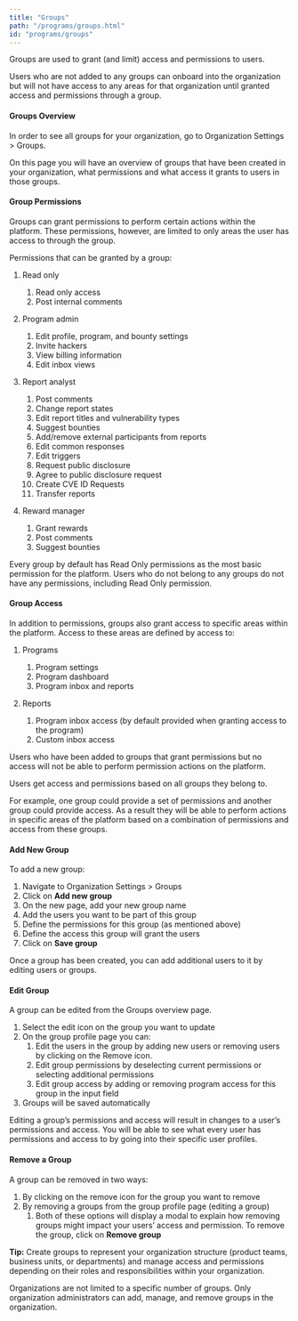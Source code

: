 ```yaml
---
title: "Groups"
path: "/programs/groups.html"
id: "programs/groups"
---
```


Groups are used to grant (and limit) access and permissions to users.

Users who are not added to any groups can onboard into the organization but will not have access to any areas for that organization until granted access and permissions through a group.

#### Groups Overview

In order to see all groups for your organization, go to Organization Settings > Groups.

On this page you will have an overview of groups that have been created in your organization, what permissions and what access it grants to users in those groups.

#### Group Permissions

Groups can grant permissions to perform certain actions within the platform. These permissions, however, are limited to only areas the user has access to through the group.

Permissions that can be granted by a group:

1. Read only
    1. Read only access
    1. Post internal comments

1. Program admin
    1. Edit profile, program, and bounty settings
    1. Invite hackers
    1. View billing information
    1. Edit inbox views

1. Report analyst
    1. Post comments
    1. Change report states
    1. Edit report titles and vulnerability types
    1. Suggest bounties
    1. Add/remove external participants from reports
    1. Edit common responses
    1. Edit triggers
    1. Request public disclosure
    1. Agree to public disclosure request
    1. Create CVE ID Requests
    1. Transfer reports

1. Reward manager
    1. Grant rewards
    1. Post comments
    1. Suggest bounties

Every group by default has Read Only permissions as the most basic permission for the platform. Users who do not belong to any groups do not have any permissions, including Read Only permission.

#### Group Access

In addition to permissions, groups also grant access to specific areas within the platform. Access to these areas are defined by access to:

1. Programs
    1. Program settings
    1. Program dashboard
    1. Program inbox and reports

1. Reports
    1. Program inbox access (by default provided when granting access to the program)
    1. Custom inbox access

Users who have been added to groups that grant permissions but no access will not be able to perform permission actions on the platform.

Users get access and permissions based on all groups they belong to.

For example, one group could provide a set of permissions and another group could provide access. As a result they will be able to perform actions in specific areas of the platform based on a combination of permissions and access from these groups.

#### Add New Group

To add a new group:

1. Navigate to Organization Settings > Groups
1. Click on **Add new group**
1. On the new page, add your new group name
1. Add the users you want to be part of this group
1. Define the permissions for this group (as mentioned above)
1. Define the access this group will grant the users
1. Click on **Save group**

Once a group has been created, you can add additional users to it by editing users or groups.

#### Edit Group

A group can be edited from the Groups overview page.

1. Select the edit icon on the group you want to update
1. On the group profile page you can:
    1. Edit the users in the group by adding new users or removing users by clicking on the Remove icon.
    1. Edit group permissions by deselecting current permissions or selecting additional permissions
    1. Edit group access by adding or removing program access for this group in the input field
1. Groups will be saved automatically

Editing a group’s permissions and access will result in changes to a user’s permissions and access. You will be able to see what every user has permissions and access to by going into their specific user profiles.

#### Remove a Group

A group can be removed in two ways:

1. By clicking on the remove icon for the group you want to remove
1. By removing a groups from the group profile page (editing a group)
    1. Both of these options will display a modal to explain how removing groups might impact your users’ access and permission. To remove the group, click on **Remove group**

**Tip:** Create groups to represent your organization structure (product teams, business units, or departments) and manage access and permissions depending on their roles and responsibilities within your organization.

Organizations are not limited to a specific number of groups. Only organization administrators can add, manage, and remove groups in the organization.
